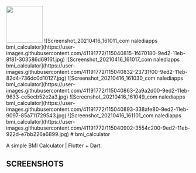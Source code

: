 
<img src="https://user-images.githubusercontent.com/41191772/115040807-1ce4a780-9ed2-11eb-81ac-41c797297eca.jpg" width="100" height="100">
![Screenshot_20210416_161011_com nalediapps bmi_calculator](https://user-images.githubusercontent.com/41191772/115040815-1f470180-9ed2-11eb-8f81-303586d6916f.jpg)
![Screenshot_20210416_161017_com nalediapps bmi_calculator](https://user-images.githubusercontent.com/41191772/115040832-23731f00-9ed2-11eb-82d4-736dc0d10127.jpg)
![Screenshot_20210416_161030_com nalediapps bmi_calculator](https://user-images.githubusercontent.com/41191772/115040863-2a9a2d00-9ed2-11eb-9633-ce5ecb52e2a3.jpg)
![Screenshot_20210416_161049_com nalediapps bmi_calculator](https://user-images.githubusercontent.com/41191772/115040893-338afe80-9ed2-11eb-9097-85a711729543.jpg)
![Screenshot_20210416_161101_com nalediapps bmi_calculator](https://user-images.githubusercontent.com/41191772/115040902-3554c200-9ed2-11eb-922d-e7bb226a6899.jpg)
# bmi_calculator

A simple BMI Calculator | Flutter + Dart.

## SCREENSHOTS

